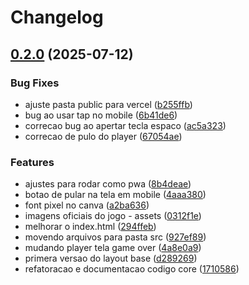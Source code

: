 # Changelog

## [0.2.0](https://github.com/stanleygomes/run-noah-run/compare/v0.1.0...v0.2.0) (2025-07-12)

### Bug Fixes

* ajuste pasta public para vercel ([b255ffb](https://github.com/stanleygomes/run-noah-run/commit/b255ffb4ebde5138692b3bb800345e3a952b49b4))
* bug ao usar tap no mobile ([6b41de6](https://github.com/stanleygomes/run-noah-run/commit/6b41de613cf3d23b07b80dfa934920fc4ef9014f))
* correcao bug ao apertar tecla espaco ([ac5a323](https://github.com/stanleygomes/run-noah-run/commit/ac5a3237fb269db078c07feb6e7462d10d51c49a))
* correcao de pulo do player ([67054ae](https://github.com/stanleygomes/run-noah-run/commit/67054ae9ee605a26afe9ab36fee67268c32207cc))

### Features

* ajustes  para rodar como pwa ([8b4deae](https://github.com/stanleygomes/run-noah-run/commit/8b4deae6f818f5e6abb35db36cf19a3300af6438))
* botao de pular na tela em mobile ([4aaa380](https://github.com/stanleygomes/run-noah-run/commit/4aaa380f5a2896349c53522a062469abfb4e53d0))
* font pixel no canva ([a2ba636](https://github.com/stanleygomes/run-noah-run/commit/a2ba636d907a7da8df12771a66b5be1ab438f936))
* imagens oficiais do jogo - assets ([0312f1e](https://github.com/stanleygomes/run-noah-run/commit/0312f1e243b340315d8171963abeaad7d53e0a5e))
* melhorar o index.html ([294ffeb](https://github.com/stanleygomes/run-noah-run/commit/294ffeb7818940e69a8ea66202120bcc01c738b6))
* movendo arquivos para pasta src ([927ef89](https://github.com/stanleygomes/run-noah-run/commit/927ef89f7dc5b11fc81c7275d96559fa554f1dbb))
* mudando player tela game over ([4a8e0a9](https://github.com/stanleygomes/run-noah-run/commit/4a8e0a99976e8b67dbf613bd62cd44a4a6507d85))
* primera versao do layout base ([d289269](https://github.com/stanleygomes/run-noah-run/commit/d289269b5371937e7513c9942a8798b5b1134dc7))
* refatoracao e documentacao codigo core ([1710586](https://github.com/stanleygomes/run-noah-run/commit/17105869ae271a78a8af7b2b3950fc7bcabcec70))
